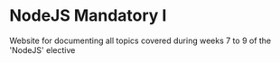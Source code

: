 # NodeJS Mandatory I
Website for documenting all topics covered during weeks 7 to 9 of the 'NodeJS' elective
